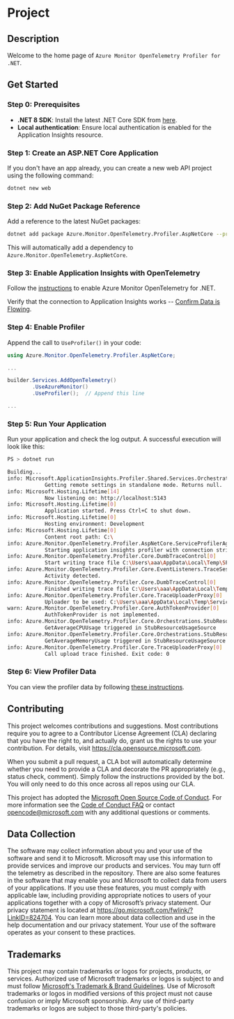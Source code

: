 # Project

## Description

Welcome to the home page of `Azure Monitor OpenTelemetry Profiler for .NET`.

## Get Started
### Step 0: Prerequisites
- **.NET 8 SDK**: Install the latest .NET Core SDK from [here](https://dotnet.microsoft.com/en-us/download/dotnet).
- **Local authentication**: Ensure local authentication is enabled for the Application Insights resource.

### Step 1: Create an ASP.NET Core Application
If you don't have an app already, you can create a new web API project using the following command:
```sh
dotnet new web
```

### Step 2: Add NuGet Package Reference
Add a reference to the latest NuGet packages:
```sh
dotnet add package Azure.Monitor.OpenTelemetry.Profiler.AspNetCore --prerelease
```
This will automatically add a dependency to `Azure.Monitor.OpenTelemetry.AspNetCore`.

### Step 3: Enable Application Insights with OpenTelemetry
Follow the [instructions](https://learn.microsoft.com/en-us/azure/azure-monitor/app/opentelemetry-enable?tabs=aspnetcore#enable-opentelemetry-with-application-insights) to enable Azure Monitor OpenTelemetry for .NET. 

Verify that the connection to Application Insights works -- [Confirm Data is Flowing](https://learn.microsoft.com/en-us/azure/azure-monitor/app/opentelemetry-enable?tabs=aspnetcore#confirm-data-is-flowing).

### Step 4: Enable Profiler
Append the call to `UseProfiler()` in your code:
```csharp
using Azure.Monitor.OpenTelemetry.Profiler.AspNetCore;

...

builder.Services.AddOpenTelemetry()
        .UseAzureMonitor()
        .UseProfiler();  // Append this line

...
```

### Step 5: Run Your Application
Run your application and check the log output. A successful execution will look like this:
```sh
PS > dotnet run

Building...
info: Microsoft.ApplicationInsights.Profiler.Shared.Services.Orchestrations.LocalProfileSettingsService[0]
            Getting remote settings in standalone mode. Returns null.
info: Microsoft.Hosting.Lifetime[14]
            Now listening on: http://localhost:5143
info: Microsoft.Hosting.Lifetime[0]
            Application started. Press Ctrl+C to shut down.
info: Microsoft.Hosting.Lifetime[0]
            Hosting environment: Development
info: Microsoft.Hosting.Lifetime[0]
            Content root path: C:\
info: Azure.Monitor.OpenTelemetry.Profiler.AspNetCore.ServiceProfilerAgentBootstrap[0]
            Starting application insights profiler with connection string: InstrumentationKey=5d…
info: Azure.Monitor.OpenTelemetry.Profiler.Core.DumbTraceControl[0]
            Start writing trace file C:\Users\aaa\AppData\Local\Temp\SPTraces\...
info: Azure.Monitor.OpenTelemetry.Profiler.Core.EventListeners.TraceSessionListener[0]
            Activity detected.
info: Azure.Monitor.OpenTelemetry.Profiler.Core.DumbTraceControl[0]
            Finished writing trace file C:\Users\aaa\AppData\Local\Temp\SPTraces\b73520a6-931f-4207-b602-0d72d376609a.nettrace.
info: Azure.Monitor.OpenTelemetry.Profiler.Core.TraceUploaderProxy[0]
            Uploader to be used: C:\Users\aaa\AppData\Local\Temp\ServiceProfiler\99.2024.1119.31081\Uploader\Microsoft.ApplicationInsights.Profiler.Uploader.dll
warn: Azure.Monitor.OpenTelemetry.Profiler.Core.AuthTokenProvider[0]
            AuthTokenProvider is not implemented.
info: Azure.Monitor.OpenTelemetry.Profiler.Core.Orchestrations.StubResourceUsageSource[0]
            GetAverageCPUUsage triggered in StubResourceUsageSource
info: Azure.Monitor.OpenTelemetry.Profiler.Core.Orchestrations.StubResourceUsageSource[0]
            GetAverageMemoryUsage triggered in StubResourceUsageSource
info: Azure.Monitor.OpenTelemetry.Profiler.Core.TraceUploaderProxy[0]
            Call upload trace finished. Exit code: 0
```

### Step 6: View Profiler Data
You can view the profiler data by following [these instructions](https://learn.microsoft.com/en-us/azure/azure-monitor/profiler/profiler-data).


## Contributing

This project welcomes contributions and suggestions.  Most contributions require you to agree to a Contributor License Agreement (CLA) declaring that you have the right to, and actually do, grant us
the rights to use your contribution. For details, visit https://cla.opensource.microsoft.com.

When you submit a pull request, a CLA bot will automatically determine whether you need to provide a CLA and decorate the PR appropriately (e.g., status check, comment). Simply follow the instructions
provided by the bot. You will only need to do this once across all repos using our CLA.

This project has adopted the [Microsoft Open Source Code of Conduct](https://opensource.microsoft.com/codeofconduct/). For more information see the [Code of Conduct FAQ](https://opensource.microsoft.com/codeofconduct/faq/) or contact [opencode@microsoft.com](mailto:opencode@microsoft.com) with any additional questions or comments.

## Data Collection

The software may collect information about you and your use of the software and send it to Microsoft. Microsoft may use this information to provide services and improve our products and services. You may turn off the telemetry as described in the repository. There are also some features in the software that may enable you and Microsoft to collect data from users of your applications. If you use these features, you must comply with applicable law, including providing appropriate notices to users of your applications together with a copy of Microsoft’s privacy statement. Our privacy statement is located at <https://go.microsoft.com/fwlink/?LinkID=824704>. You can learn more about data collection and use in the help documentation and our privacy statement. Your use of the software operates as your consent to these practices.

## Trademarks

This project may contain trademarks or logos for projects, products, or services. Authorized use of Microsoft trademarks or logos is subject to and must follow [Microsoft's Trademark & Brand Guidelines](https://www.microsoft.com/en-us/legal/intellectualproperty/trademarks/usage/general).
Use of Microsoft trademarks or logos in modified versions of this project must not cause confusion or imply Microsoft sponsorship.
Any use of third-party trademarks or logos are subject to those third-party's policies.
